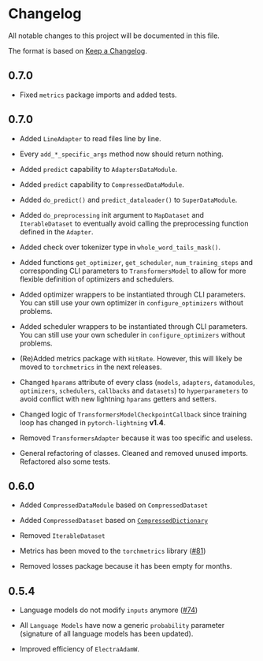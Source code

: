 # Changelog

All notable changes to this project will be documented in this file.

The format is based on [Keep a Changelog](http://keepachangelog.com/en/1.0.0/).

## 0.7.0

- Fixed `metrics` package imports and added tests.


## 0.7.0

- Added `LineAdapter` to read files line by line.

- Every `add_*_specific_args` method now should return nothing.

- Added `predict` capability to `AdaptersDataModule`.

- Added `predict` capability to `CompressedDataModule`.

- Added `do_predict()` and `predict_dataloader()` to `SuperDataModule`.

- Added `do_preprocessing` init argument to `MapDataset` and `IterableDataset` to eventually avoid calling the preprocessing function defined in the `Adapter`.

- Added check over tokenizer type in `whole_word_tails_mask()`.

- Added functions `get_optimizer`, `get_scheduler`, `num_training_steps` and corresponding CLI parameters to `TransformersModel` to allow for more flexible definition of optimizers and schedulers.

- Added optimizer wrappers to be instantiated through CLI parameters. You can still use your own optimizer in `configure_optimizers` without problems.

- Added scheduler wrappers to be instantiated through CLI parameters. You can still use your own scheduler in `configure_optimizers` without problems.

- (Re)Added metrics package with `HitRate`. However, this will likely be moved to `torchmetrics` in the next releases.

- Changed `hparams` attribute of every class (`models`, `adapters`, `datamodules`, `optimizers`, `schedulers`, `callbacks` and `datasets`) to `hyperparameters` to avoid conflict with new lightning `hparams` getters and setters.

- Changed logic of `TransformersModelCheckpointCallback` since training loop has changed in `pytorch-lightning` **v1.4**.

- Removed `TransformersAdapter` because it was too specific and useless.

- General refactoring of classes. Cleaned and removed unused imports. Refactored also some tests.


## 0.6.0

- Added `CompressedDataModule` based on `CompressedDataset`

- Added `CompressedDataset` based on [`CompressedDictionary`](https://github.com/lucadiliello/compressed-dictionary)

- Removed `IterableDataset`

- Metrics has been moved to the `torchmetrics` library ([#81](https://github.com/iKernels/transformers-lightning/issues/81))

- Removed losses package because it has been empty for months.


## 0.5.4

- Language models do not modify `inputs` anymore ([#74](https://github.com/iKernels/transformers-lightning/pull/75))

- All `Language Models` have now a generic `probability` parameter (signature of all language models has been updated).

- Improved efficiency of `ElectraAdamW`.


